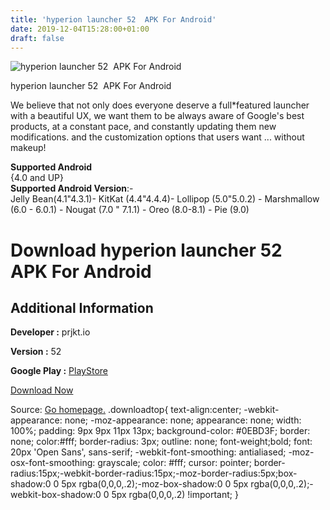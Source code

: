 ```yaml
---
title: 'hyperion launcher 52  APK For Android'
date: 2019-12-04T15:28:00+01:00
draft: false
---
```


![hyperion launcher 52  APK For Android](https://i2.wp.com/apkhome.net/wp-content/uploads/2019/12/hyperion-launcher-52.png "hyperion launcher 52  APK For Android")

  

hyperion launcher 52  APK For Android

We believe that not only does everyone deserve a full\*featured launcher with a beautiful UX, we want them to be always aware of Google's best products, at a constant pace, and constantly updating them new modifications. and the customization options that users want ... without makeup!

**Supported Android**  
{4.0 and UP}  
**Supported Android Version**:-  
Jelly Bean(4.1"4.3.1)- KitKat (4.4"4.4.4)- Lollipop (5.0"5.0.2) - Marshmallow (6.0 - 6.0.1) - Nougat (7.0 " 7.1.1) - Oreo (8.0-8.1) - Pie (9.0)

Download hyperion launcher 52  APK For Android
===============================================

Additional Information
----------------------

**Developer :** prjkt.io

**Version :** 52

**Google Play :** [PlayStore](https://play.google.com/store/apps/details?id=projekt.launcher)

  

[Download Now](https://store4app.co/post/hyperion-launcher-52-apk-for-android_1575469621)

  
Source: [Go homepage.](https://store4app.co/post/hyperion-launcher-52-apk-for-android_1575469621) .downloadtop{ text-align:center; -webkit-appearance: none; -moz-appearance: none; appearance: none; width: 100%; padding: 9px 9px 11px 13px; background-color: #0EBD3F; border: none; color:#fff; border-radius: 3px; outline: none; font-weight;bold; font: 20px 'Open Sans', sans-serif; -webkit-font-smoothing: antialiased; -moz-osx-font-smoothing: grayscale; color: #fff; cursor: pointer; border-radius:15px;-webkit-border-radius:15px;-moz-border-radius:5px;box-shadow:0 0 5px rgba(0,0,0,.2);-moz-box-shadow:0 0 5px rgba(0,0,0,.2);-webkit-box-shadow:0 0 5px rgba(0,0,0,.2) !important; }